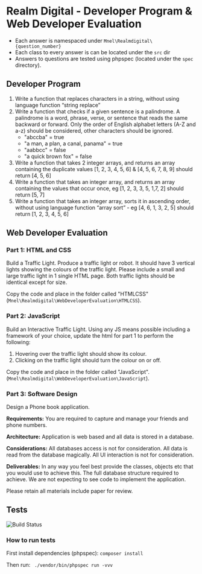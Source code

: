 # Realm Digital - Developer Program & Web Developer Evaluation
* Each answer is namespaced under <code>Mnel\Realmdigital\\{question_number}</code>
* Each class to every answer is can be located under the <code>src</code> dir
* Answers to questions are tested using phpspec (located under the <code>spec</code> directory).

## Developer Program
1. Write a function that replaces characters in a string, without using language function “string replace”
2. Write a function that checks if a given sentence is a palindrome. A palindrome is a word, phrase, verse, or sentence that reads the same backward or forward. Only the order of English alphabet letters (A-Z and a-z) should be considered, other characters should be ignored.
    * "abccba" = true
    * "a man, a plan, a canal, panama" = true
    * "aabbcc" = false
    * "a quick brown fox" = false
3. Write a function that takes 2 integer arrays, and returns an array containing the duplicate values [1, 2, 3, 4, 5, 6] & [4, 5, 6, 7, 8, 9] should return [4, 5, 6]
4. Write a function that takes an integer array, and returns an array containing the values that occur once, eg [1, 2, 3, 3, 5, 1,7, 2] should return [5, 7]
5. Write a function that takes an integer array, sorts it in ascending order, without using language function “array sort” - eg [4, 6, 1, 3, 2, 5] should return [1, 2, 3, 4, 5, 6]

## Web Developer Evaluation
### Part 1: HTML and CSS
Build a Traffic Light. Produce a traffic light or robot. It should have 3 vertical lights showing the colours of the traffic light. Please include a small and large traffic light in 1 single HTML page. Both traffic lights should be identical
except for size.

Copy the code and place in the folder called "HTMLCSS" (<code>Mnel\Realmdigital\WebDeveloperEvaluation\HTMLCSS</code>).

### Part 2: JavaScript
Build an Interactive Traffic Light. Using any JS means possible including a framework of your choice, update the html for part 1 to perform
the following:
1. Hovering over the traffic light should show its colour.
2. Clicking on the traffic light should turn the colour on or off.

Copy the code and place in the folder called "JavaScript". (<code>Mnel\Realmdigital\WebDeveloperEvaluation\JavaScript</code>).

### Part 3: Software Design
Design a Phone book application. 

**Requirements:** You are required to capture and manage your friends and phone numbers.

**Architecture:** Application is web based and all data is stored in a database.

**Considerations:** All databases access is not for consideration. All data is read from the database magically.
All UI interaction is not for consideration.

**Deliverables:**
In any way you feel best provide the classes, objects etc that you would use to achieve this.
The full database structure required to achieve.
We are not expecting to see code to implement the application.

Please retain all materials include paper for review.

## Tests
![Build Status](https://travis-ci.org/m-nel/realmdigital.svg?branch=master)

### How to run tests
First install dependencies (phpspec): ``` composer install ```

Then run: ``` ./vendor/bin/phpspec run -vvv```
